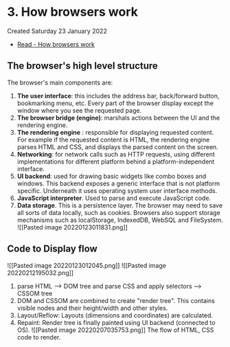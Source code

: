 # 3. How browsers work
Created Saturday 23 January 2022

- [Read - How browsers work](https://www.html5rocks.com/en/tutorials/internals/howbrowserswork/)

## The browser's high level structure
The browser's main components are:
1.  **The user interface**: this includes the address bar, back/forward button, bookmarking menu, etc. Every part of the browser display except the window where you see the requested page.
2.  **The browser bridge (engine)**: marshals actions between the UI and the rendering engine.
3.  **The rendering engine** : responsible for displaying requested content. For example if the requested content is HTML, the rendering engine parses HTML and CSS, and displays the parsed content on the screen.
4.  **Networking**: for network calls such as HTTP requests, using different implementations for different platform behind a platform-independent interface.
5.  **UI backend**: used for drawing basic widgets like combo boxes and windows. This backend exposes a generic interface that is not platform specific. Underneath it uses operating system user interface methods.
6.  **JavaScript interpreter**. Used to parse and execute JavaScript code.
7.  **Data storage**. This is a persistence layer. The browser may need to save all sorts of data locally, such as cookies. Browsers also support storage mechanisms such as localStorage, IndexedDB, WebSQL and FileSystem.
![[Pasted image 20220123011831.png]]


## Code to Display flow
![[Pasted image 20220123012045.png]]
![[Pasted image 20220212195032.png]]
1. parse HTML --> DOM tree and parse CSS and apply selectors --> CSSOM tree
2. DOM and CSSOM are combined to create "render tree". This contains visible nodes and their height/width and other styles.
3. Layout/Reflow: Layouts (dimensions and coordinates) are calculated.
4. Repaint: Render tree is finally painted using UI backend (connected to OS).
![[Pasted image 20220207035753.png]]
The flow of HTML, CSS code to render.